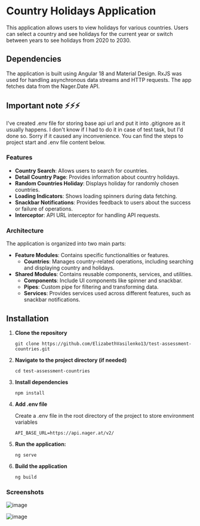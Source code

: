# Country Holidays Application

This application allows users to view holidays for various countries. Users can select a country and see holidays for the current year or switch between years to see holidays from 2020 to 2030.

## Dependencies

The application is built using Angular 18 and Material Design. RxJS was used for handling asynchronous data streams and HTTP requests. The app fetches data from the Nager.Date API.

## Important note ⚡⚡⚡

I've created .env file for storing base api url and put it into .gitignore as it usually happens. I don't know if I had to do it in case of test task, but I'd done so. Sorry if it caused any inconvenience. You can find the steps to project start and .env file content below.

### Features

- **Country Search**: Allows users to search for countries.
- **Detail Country Page**: Provides information about country holidays.
- **Random Countries Holiday**: Displays holiday for randomly chosen countries.
- **Loading Indicators**: Shows loading spinners during data fetching.
- **Snackbar Notifications**: Provides feedback to users about the success or failure of operations.
- **Interceptor**: API URL interceptor for handling API requests.


### Architecture

The application is organized into two main parts:

- **Feature Modules**: Contains specific functionalities or features.
  - **Countries**: Manages country-related operations, including searching and displaying country and holidays.
- **Shared Modules**: Contains reusable components, services, and utilities.
  - **Components**: Include UI components like spinner and snackbar.
  - **Pipes**: Custom pipe for filtering and transforming data.
  - **Services**: Provides services used across different features, such as snackbar notifications.

## Installation

1. **Clone the repository**

   ```
   git clone https://github.com/ElizabethVasilenko13/test-assessment-countries.git
   ```

2. **Navigate to the project directory (if needed)**

   ```
   cd test-assessment-countries
   ```

3. **Install dependencies**
   ```
   npm install
   ```
4. **Add .env file**

   Create a .env file in the root directory of the project to store environment variables

   ```
   API_BASE_URL=https://api.nager.at/v2/
   ```

5. **Run the application:**
   ```
   ng serve
   ```

6. **Build the application**
   ```
   ng build
   ```

### Screenshots
![image](https://github.com/user-attachments/assets/66848aa7-0b5b-40a5-85f1-c9dfb520650b)

![image](https://github.com/user-attachments/assets/818225da-592c-4ce4-9991-6f35f893906e)

